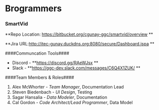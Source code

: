 # Brogrammers #

### SmartVid ###

**Repo Location: https://bitbucket.org/cgunay-ggc/smartvid/overview **

**Jira URL:http://itec-gunay.duckdns.org:8080/secure/Dashboard.jspa **

####Communcation Tools####

+ Discord - **https://discord.gg/RAeWJsx **
+ Slack - 	**https://ggc-dev.slack.com/messages/C6Q4X1ZUK/ **

####Team Members & Roles####
1. Alex McWhorter - _Team Manager_, Documentation Lead
2. Steven Biedenbach - _UI Design_, Testing
3. Sagar Hansalia - _Data Modeler_, Documentation
4. Cal Gordon - _Code Architect/Lead Programmer_, Data Model